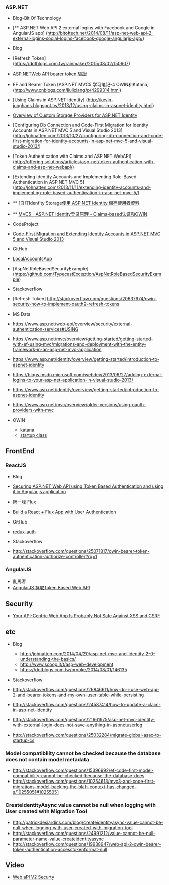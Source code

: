 
### ASP.NET

* Blog-Bit Of Technology
 * [** ASP.NET Web API 2 external logins with Facebook and Google in AngularJS app] (http://bitoftech.net/2014/08/11/asp-net-web-api-2-external-logins-social-logins-facebook-google-angularjs-app/)

* Blog
 * [Refresh Token] (https://dotblogs.com.tw/rainmaker/2015/03/02/150607)
 * [ASP.NETWeb API bearer token 驗證](https://dotblogs.com.tw/rainmaker/archive/2015/02/06/149429.aspx)
 * EF and Bearer Token [ASP.NET MVC5 学习笔记-4 OWIN和Katana] (http://www.cnblogs.com/liulixiang/p/4299314.html)
 * [Using Claims in ASP.NET Identity] (http://kevin-junghans.blogspot.tw/2013/12/using-claims-in-aspnet-identity.html)
 * [Overview of Custom Storage Providers for ASP.NET Identity](https://www.asp.net/identity/overview/extensibility/overview-of-custom-storage-providers-for-aspnet-identity)
 * [Configuring Db Connection and Code-First Migration for Identity Accounts in ASP.NET MVC 5 and Visual Studio 2013] (http://johnatten.com/2013/10/27/configuring-db-connection-and-code-first-migration-for-identity-accounts-in-asp-net-mvc-5-and-visual-studio-2013/)
 * [Token Authentication with Claims and ASP.NET WebAPI] (http://offering.solutions/articles/asp-net/token-authentication-with-claims-and-asp-net-webapi/)
 * [Extending Identity Accounts and Implementing Role-Based Authentication in ASP.NET MVC 5] (http://johnatten.com/2013/11/11/extending-identity-accounts-and-implementing-role-based-authentication-in-asp-net-mvc-5/)
 * ** [自訂Idenfity Storage[使用 ASP.NET Identity 儲存使用者資料](https://msdn.microsoft.com/zh-tw/magazine/dn818488.aspx)
 * ** [MVC5 - ASP.NET Identity登录原理 - Claims-based认证和OWIN](http://www.cnblogs.com/jesse2013/p/aspnet-identity-claims-based-authentication-and-owin.html)
 
* CodeProject
 * [Code-First Migration and Extending Identity Accounts in ASP.NET MVC 5 and Visual Studio 2013](http://www.codeproject.com/Articles/674760/Code-First-Migration-and-Extending-Identity-Accoun)

* GitHub
 * [LocalAccountsApp](https://github.com/MikeWasson/LocalAccountsApp/blob/master/LocalAccountsApp)
 * [AspNetRoleBasedSecurityExample] (https://github.com/TypecastException/AspNetRoleBasedSecurityExample)

* Stackoverflow  
 * [Refresh Token] http://stackoverflow.com/questions/20637674/owin-security-how-to-implement-oauth2-refresh-tokens
 
 
* MS Data
 * https://www.asp.net/web-api/overview/security/external-authentication-services#USING
 * https://www.asp.net/mvc/overview/getting-started/getting-started-with-ef-using-mvc/migrations-and-deployment-with-the-entity-framework-in-an-asp-net-mvc-application
 * https://www.asp.net/identity/overview/getting-started/introduction-to-aspnet-identity
 * https://blogs.msdn.microsoft.com/webdev/2013/06/27/adding-external-logins-to-your-asp-net-application-in-visual-studio-2013/
 * https://www.asp.net/identity/overview/getting-started/introduction-to-aspnet-identity
 * https://www.asp.net/mvc/overview/older-versions/using-oauth-providers-with-mvc
 * OWIN 
   * [katana](https://www.asp.net/aspnet/overview/owin-and-katana/an-overview-of-project-katana)
   * [startup class](https://www.asp.net/aspnet/overview/owin-and-katana/owin-startup-class-detection)
 
## FrontEnd

### ReactJS 

* Blog 
 * [Securing ASP.NET Web API using Token Based Authentication and using it in Angular.js application](http://www.dotnetcurry.com/aspnet/1223/secure-aspnet-web-api-using-tokens-owin-angularjs)
 * [阮一峰 Flux](http://www.ruanyifeng.com/blog/2016/01/flux.html)  
 * [Build a React + Flux App with User Authentication](https://scotch.io/tutorials/build-a-react-flux-app-with-user-authentication)

* GitHub
 * [redux-auth](https://github.com/hahalin/redux-auth)
 
* Stackoverflow
 * http://stackoverflow.com/questions/25071817/owin-bearer-token-authentication-authorize-controller?rq=1

### AngularJS
 * 亂馬客
  * [AngularJS 存取Token Based Web API](https://dotblogs.com.tw/rainmaker/2015/03/06/150663)

## Security

* [Your API-Centric Web App Is Probably Not Safe Against XSS and CSRF](http://www.redotheweb.com/2015/11/09/api-security.html)

## etc

* Blog
  * http://johnatten.com/2014/04/20/asp-net-mvc-and-identity-2-0-understanding-the-basics/
  * http://www.scoop.it/t/asp-web-development
  * https://dotblogs.com.tw/brooke/2014/08/01/146135
  
* Stackoverflow
 * http://stackoverflow.com/questions/26846611/how-do-i-use-web-api-2-and-bearer-tokens-and-my-own-user-table-while-persisting
 * http://stackoverflow.com/questions/24587414/how-to-update-a-claim-in-asp-net-identity
 * http://stackoverflow.com/questions/21661975/asp-net-mvc-identity-with-external-login-does-not-save-anything-in-aspnetuserlog
 * http://stackoverflow.com/questions/25032284/migrate-global-asax-to-startup-cs

### Model compatibility cannot be checked because the database does not contain model metadata
 * http://stackoverflow.com/questions/15396992/ef-code-first-model-compatibility-cannot-be-checked-because-the-database-does
 * http://stackoverflow.com/questions/10254613/mvc3-and-code-first-migrations-model-backing-the-blah-context-has-changed-s/10255051#10255051
 
### CreateIdentityAsync value cannot be null when logging with User created with Migration Tool
 * http://patrickdesjardins.com/blog/createidentityasync-value-cannot-be-null-when-logging-with-user-created-with-migration-tool
 * http://stackoverflow.com/questions/24991212/value-cannot-be-null-parameter-name-value-createidentityasync
 * http://stackoverflow.com/questions/19938947/web-api-2-owin-bearer-token-authentication-accesstokenformat-null
 
## Video

 * [Web aPI V2 Securty](http://app.pluralsight.com/training/player?author=dominick-baier&name=webapi-v2-security-m3-architecture&mode=live&clip=0&course=webapi-v2-security)
 
